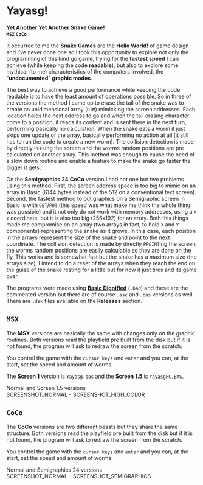 # Yayasg!  
**Yet Another Yet Another Snake Game!**  
**`MSX`  `CoCo`**  
  
It occurred to me the  **Snake Games**  are the  **Hello World!**  of game design and I’ve never done one so I took this opportunity to explore not only the programming of this kind go game, trying for the  **fastest speed**  I can achieve (while keeping the code  **readable**), but also to explore some mythical (to me) characteristics of the computers involved, the “**undocumented**”  **graphic modes**.  
  
The best way to achieve a good performance while keeping the code readable is to have the least amount of operations possible. So in three of the versions the method I came up to erase the tail of the snake was to create an unidimensional array (`DIM`) mimicking the screen addresses. Each location holds the next address to go and when the tail erasing character come to a position, it reads its content and is sent there in the next turn, performing basically no calculation. When the snake eats a worm it just skips one update of the array, basically performing no action at all (it still has to run the code to create a new worm). The collision detection is made by directly `PEEK`ing the screen and the worms random positions are pre calculated on another array. This method was enough to cause the need of a slow down routine and enable a feature to make the snake go faster the bigger it gets.  
  
On the **Semigraphics 24** **CoCo** version I had not one but two problems using this method. First, the screen address space is too big to mimic on an array in Basic (6144 bytes instead of the 512 on a conventional text screen). Second, the fastest method to put graphics on a Semigraphic screen in Basic is with `GET`/`PUT` (this speed was what make me think the whole thing was possible) and it not only do not work with memory addresses, using a `X` `Y` coordinate, but it is also too big (256x192) for an array. Both this things made me compromise on an array (two arrays in fact, to hold `X` and `Y` components) representing the snake as it grows. In this case, each position in the arrays represent the size of the snake and point to the next coordinate. The collision detection is made by directly `PPOINT`ing the screen, the worms random positions are easily calculable so they are done on the fly. This works and is somewhat fast but the snake has a maximum size (the arrays size). I intend to do a reset of the arrays when they reach the end on the guise of the snake resting for a little but for now it just tires and its game over.  
  
The programs were made using **[Basic Dignified](https://github.com/farique1/msx-basic-dignified)** (`.bad`) and these are the commented version but there are of course `.asc` and `.bas` versions as well. There are `.dsk` files available on the **Releases** section.  
  
## **`MSX`**  
  
The **MSX** versions are basically the same with changes only on the graphic routines. Both versions read the playfield pre built from the disk but if it is not found, the program will ask to redraw the screen from the scratch.  
  
You control the game with the `cursor keys` and `enter` and you can, at the start, set the speed and amount of worms.  
  
The **Screen 1** version is `Yayasg.bas` and the **Screen 1.5** is `YayasgFC.BAS`.  
  
Normal and Screen 1.5 versions  
SCREENSHOT_NORMAL -  SCREENSHOT_HIGH_COLOR  
  
## **`CoCo`**  
  
The **CoCo** versions are two different beasts but they share the same structure. Both versions read the playfield pre built from the disk but if it is not found, the program will ask to redraw the screen from the scratch.  
  
You control the game with the `cursor keys` and `enter` and you can, at the start, set the speed and amount of worms.  
  
Normal and Semigraphics 24 versions  
SCREENSHOT_NORMAL - SCREENSHOT_SEMIGRAPHICS  

